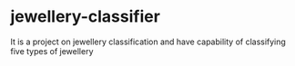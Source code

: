 # jewellery-classifier
It is a project on jewellery classification and have capability of classifying five types of jewellery
